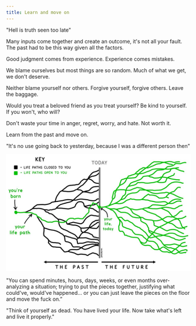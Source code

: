 ```yaml
---
title: Learn and move on 
---
```


"Hell is truth seen too late"

Many inputs come together and create an outcome, it's not all your fault. The past had to be this way given all the factors. 

Good judgment comes from experience. Experience comes mistakes. 

We blame ourselves but most things are so random. Much of what we get, we don't deserve. 

Neither blame yourself nor others. Forgive yourself, forgive others. Leave the baggage. 

Would you treat a beloved friend as you treat yourself? Be kind to yourself. If you won't, who will? 

Don't waste your time in anger, regret, worry, and hate. Not worth it. 

Learn from the past and move on. 

"It's no use going back to yesterday, because I was a different person then"

![](/assets/static/img/life-paths.jpeg)

"You can spend minutes, hours, days, weeks, or even months over-analyzing a situation; trying to put the pieces together, justifying what could've, would've happened... or you can just leave the pieces on the floor and move the fuck on.”


"Think of yourself as dead. You have lived your life. Now take what's left and live it properly."

